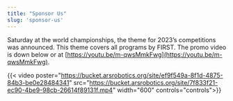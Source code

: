 ```yaml
---
title: "Sponsor Us"
slug: 'sponsor-us'
---
```

Saturday at the world championships, the theme for 2023’s competitions was announced. This theme covers all programs by FIRST. The promo video is down below or at [https://youtu.be/m-qwsMmkFwg](https://youtu.be/m-qwsMmkFwg).

{{< video poster="https://bucket.arsrobotics.org/site/ef9f549a-8f1d-4875-84b3-be0e28484341" src="https://bucket.arsrobotics.org/site/7f833f21-ec90-4be9-98cb-26614f89131f.mp4" width="600" controls="controls">}}
